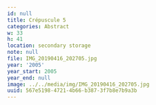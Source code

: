 ```yaml
---
id: null
title: Crépuscule 5
categories: Abstract
w: 33
h: 41
location: secondary storage
note: null
file: IMG_20190416_202705.jpg
year: '2005'
year_start: 2005
year_end: null
image: ../../media/img/IMG_20190416_202705.jpg
uuid: 567e5198-4721-4b66-b387-3f7b8e7b9a3b
---
```


